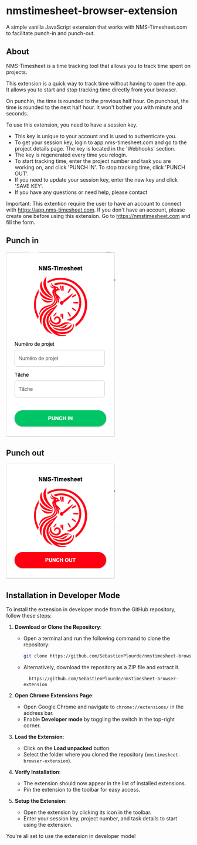 # nmstimesheet-browser-extension
 A simple vanilla JavaScript extension that works with NMS-Timesheet.com to facilitate punch-in and punch-out.

## About
NMS-Timesheet is a time tracking tool that allows you to track time spent on projects.

This extension is a quick way to track time without having to open the app. It allows you to start and stop tracking time directly from your browser.

On punchin, the time is rounded to the previous half hour. On punchout, the time is rounded to the next half hour. It won't bother you with minute and seconds.

To use this extension, you need to have a session key. 
 - This key is unique to your account and is used to authenticate you.
 - To get your session key, login to app.nms-timesheet.com and go to the project details page. The key is located in the 'Webhooks' section.
 - The key is regenerated every time you relogin.
 - To start tracking time, enter the project number and task you are working on, and click 'PUNCH IN'. To stop tracking time, click 'PUNCH OUT'.
 - If you need to update your session key, enter the new key and click 'SAVE KEY'.
 - If you have any questions or need help, please contact

Important: This extention require the user to have an account to connect with https://app.nms-timesheet.com. If you don't have an account, please create one before using this extension. Go to https://nmstimesheet.com and fill the form.



## Punch in
![Punch IN](./Punch%20IN.png)

## Punch out
![Punch OUT](./Punch%20OUT.png)

## Installation in Developer Mode

To install the extension in developer mode from the GitHub repository, follow these steps:

 1. **Download or Clone the Repository**:
	- Open a terminal and run the following command to clone the repository:
	  ```bash
	  git clone https://github.com/SebastienPlourde/nmstimesheet-browser-extension.git
	  ```
	- Alternatively, download the repository as a ZIP file and extract it.
	  ```
		https://github.com/SebastienPlourde/nmstimesheet-browser-extension
	  ```

 2. **Open Chrome Extensions Page**:
	- Open Google Chrome and navigate to `chrome://extensions/` in the address bar.
	- Enable **Developer mode** by toggling the switch in the top-right corner.

 3. **Load the Extension**:
	- Click on the **Load unpacked** button.
	- Select the folder where you cloned the repository (`nmstimesheet-browser-extension`).

 4. **Verify Installation**:
	- The extension should now appear in the list of installed extensions.
	- Pin the extension to the toolbar for easy access.

 5. **Setup the Extension**:
	- Open the extension by clicking its icon in the toolbar.
	- Enter your session key, project number, and task details to start using the extension.

 You're all set to use the extension in developer mode!